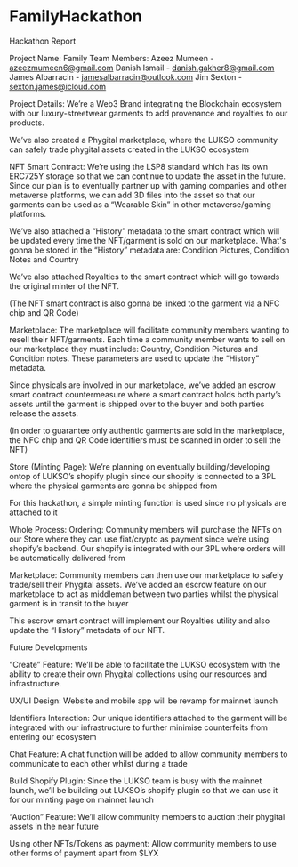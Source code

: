 # FamilyHackathon
Hackathon Report

Project Name: Family
Team Members:
Azeez Mumeen - azeezmumeen6@gmail.com
Danish Ismail - danish.gakher8@gmail.com
James Albarracin - jamesalbarracin@outlook.com
Jim Sexton - sexton.james@icloud.com

Project Details:
We’re a Web3 Brand integrating the Blockchain ecosystem with our luxury-streetwear garments to add provenance and royalties to our products.

We’ve also created a Phygital marketplace, where the LUKSO community can safely trade phygital assets created in the LUKSO ecosystem

NFT Smart Contract:
We’re using the LSP8 standard which has its own ERC725Y storage so that we can continue to update the asset in the future. Since our plan is to eventually partner up with gaming companies and other metaverse platforms, we can add 3D files into the asset so that our garments can be used as a “Wearable Skin” in other metaverse/gaming platforms.

We’ve also attached a “History” metadata to the smart contract which will be updated every time the NFT/garment is sold on our marketplace. What's gonna be stored in the “History” metadata are: Condition Pictures, Condition Notes and Country

We’ve also attached Royalties to the smart contract which will go towards the original minter of the NFT.

(The NFT smart contract is also gonna be linked to the garment via a NFC chip and QR Code)

Marketplace:
The marketplace will facilitate community members wanting to resell their NFT/garments. Each time a community member wants to sell on our marketplace they must include: Country, Condition Pictures and Condition notes. These parameters are used to update the “History” metadata.

Since physicals are involved in our marketplace, we’ve added an escrow smart contract countermeasure where a smart contract holds both party’s assets until the garment is shipped over to the buyer and both parties release the assets.

(In order to guarantee only authentic garments are sold in the marketplace, the NFC chip and QR Code identifiers must be scanned in order to sell the NFT)


Store (Minting Page):
We’re planning on eventually building/developing ontop of LUKSO’s shopify plugin since our shopify is connected to a 3PL where the physical garments are gonna be shipped from

For this hackathon, a simple minting function is used since no physicals are attached to it


Whole Process:
Ordering: Community members will purchase the NFTs on our Store where they can use fiat/crypto as payment since we’re using shopify’s backend. Our shopify is integrated with our 3PL where orders will be automatically delivered from

Marketplace: Community members can then use our marketplace to safely trade/sell their Phygital assets. We’ve added an escrow feature on our marketplace to act as middleman between two parties whilst the physical garment is in transit to the buyer

This escrow smart contract will implement our Royalties utility and also update the “History” metadata of our NFT.





Future Developments

“Create” Feature:
We’ll be able to facilitate the LUKSO ecosystem with the ability to create their own Phygital collections using our resources and infrastructure. 


UX/UI Design:
Website and mobile app will be revamp for mainnet launch


Identifiers Interaction:
Our unique identifiers attached to the garment will be integrated with our infrastructure to further minimise counterfeits from entering our ecosystem


Chat Feature:
A chat function will be added to allow community members to communicate to each other whilst during a trade


Build Shopify Plugin:
Since the LUKSO team is busy with the mainnet launch, we’ll be building out LUKSO’s shopify plugin so that we can use it for our minting page on mainnet launch


“Auction” Feature:
We’ll allow community members to auction their phygital assets in the near future


Using other NFTs/Tokens as payment:
Allow community members to use other forms of payment apart from $LYX
